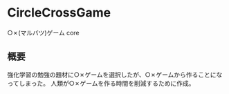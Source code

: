 # CircleCrossGame
○✗(マルバツ)ゲーム core

## 概要
強化学習の勉強の題材に○✗ゲームを選択したが、○✗ゲームから作ることになってしまった。
人類が○✗ゲームを作る時間を削減するために作成。
